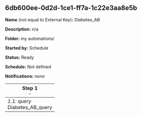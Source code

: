 ## 6db600ee-0d2d-1ce1-ff7a-1c22e3aa8e5b

**Name** (not equal to External Key)**:** Diabetes_AB

**Description:** n/a

**Folder:** my automations/

**Started by:** Schedule

**Status:** Ready

**Schedule:** Not defined

**Notifications:** _none_


| Step 1<br>_<small>-</small>_ |
| --- |
| _1.1: query_<br>Diabetes_AB_query |
